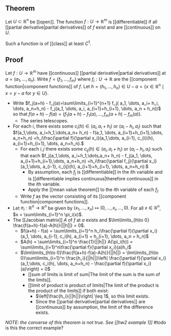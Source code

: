 ## Theorem
Let $U \subset \mathbb R^n$ be [[open]]. The function $f:U\to\mathbb R^m$ is [[differentiable]] if all [[partial derivative|parital derivatives]] of $f$ exist and are [[continuous]] on $U$.

Such a function is of [[class]] at least $C^1$.
## Proof
Let $f: U\to\mathbb R^m$ have [[continuous]] [[partial derivative|partial derivatives]] at $a = (a_1,\dots,a_n)$. Write $f = (f_1,\dots,f_m)$ where $f_i: U\to \mathbb R$ are the [[component function|component functions]] of $f$. Let $h = (h_1,\dots,h_n) \in U-a = \{x \in \mathbb R^n \mid x = y-a \text{ for } y \in U\}$. 
- Write $f_j(a+h) - f_j(a)=\sum\limits_{i=1}^{n+1} f_j( a_1, \dots, a_i+ h_i, \dots, a_n+h_n) - f_j(a_1, \dots, a_i, a_{i+1}+h_{i+1}, \dots, a_n + h_n))$ so that $f(a+h)- f(a) = (f_1(a+h)- f_1(a), \dots, f_m(a+h)-f_m(a))$.
	- The series telescopes.
- For each $i$, there exists some $c_{i}(h) \in (a_i, a_i + h_i)$ or $(a_i-h_i, a_i)$ such that $f(a_1,\dots, a_i+h_1,\dots,a_n+ h_n) - f(a_1, \dots, a_{i+1}+h_{i+1},\dots, a_n+h_n) =h_i\frac{\partial f}{\partial x_i}(a_1,\dots, a_{i-1}, c_{i}(h), a_{i+1}+h_{i+1}, \dots, a_n+h_n).$
	- For each $i,j$ there exists some $c_{ij}(h) \in (a_i, a_i + h_i)$ or $(a_i-h_i, a_i)$ such that each $f_j(a_1,\dots, a_i+h_1,\dots,a_n+ h_n) - f_j(a_1, \dots, a_{i+1}+h_{i+1},\dots, a_n+h_n) =h_i\frac{\partial f_j}{\partial x_i}(a_1,\dots, a_{i-1}, c_{ij}(h), a_{i+1}+h_{i+1}, \dots, a_n+h_n):$
		- By assumption, each $f_j$ is [[differentiable]] in the $i$th variable and is [[differentiable implies continuous|therefore continuous]] in the $i$th variable.
		- Apply the [[mean value theorem]] to the $i$th variable of each $f_j$.
	- Write $f$ as the vector consisting of its [[component function|component functions]].
- Let $\pi_i: \mathbb R^n \to \mathbb R^n$ be given by $(x_1,\dots,x_n) \mapsto (0,\dots, x_i, \dots, 0)$. For all $x \in \mathbb R^n$, $x = \sum\limits_{i=1}^n \pi_i(x)$.
- The [[Jacobian matrix]] $A$ of $f$ at $a$ exists and $\lim\limits_{h\to 0} \frac{f(a+h)-f(a)-A(h)}{||h||} = 0$.
	- $f(a+h) - f(a) = \sum\limits_{i=1}^n h_i\frac{\partial f}{\partial x_i}(a_1, \dots, a_{i-1}, c_i(h), a_{i+1} + h_{i+1}, \dots, a_n + h_n)$
	- $A(h) = \sum\limits_{i=1}^n \frac{1}{||h||} A(\pi_i(h)) = \sum\limits_{i=1}^n\frac{\partial f}{\partial x_i}(a)h_i$
	- $\lim\limits_{h\to 0}\frac{f(a+h)-f(a)-A(h)}{||h||} = \lim\limits_{h\to 0}\sum\limits_{i=1}^n \frac{h_i}{||h||}\left( \frac{\partial f}{\partial x_i}(a_1,\dots, c_i(h), \dots, a_n+h_n) - \frac{\partial f}{\partial x_i}(a)\right) = 0$
		- [[sum of limits is limit of sum|The limit of the sum is the sum of the limits]].
		- [[limit of product is product of limits|The limit of the product is the product of the limits]] if both exist:
			- $\left|\frac{h_i}{||h||}\right| \leq 1$, so this limit exists.
			- Since the [[partial derivative|partial derivatives]] are [[continuous]] by assumption, the limit of the difference exists.

_NOTE: the converse of this theorem is not true. See [[hw2 example 1]]_ #todo is this the correct example?